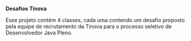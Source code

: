 **Desafios Tinova**

Esse projeto contém 4 classes, cada uma contendo um desafio proposto pela equipe de recrutamento da Tinova para o processo seletivo de Desenvolvedor Java Pleno. 
